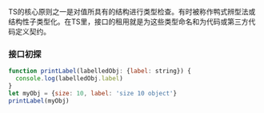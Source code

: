 TS的核心原则之一是对值所具有的结构进行类型检查。有时被称作鸭式辨型法或结构性子类型化。在TS里，接口的租用就是为这些类型命名和为代码或第三方代码定义契约。

### 接口初探

```js
function printLabel(labelledObj: {label: string}) {
  console.log(labelledObj.label)
}
let myObj = {size: 10, label: 'size 10 object'}
printLabel(myObj)
```
